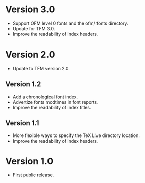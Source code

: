 # Version 3.0
- Support OFM level 0 fonts and the ofm/ fonts directory.
- Update for TFM 3.0.
- Improve the readability of index headers.

# Version 2.0
- Update to TFM version 2.0.

## Version 1.2
- Add a chronological font index.
- Advertize fonts modtimes in font reports.
- Improve the readability of index titles.

## Version 1.1
- More flexible ways to specify the TeX Live directory location.
- Improve the readability of index headers.

# Version 1.0
- First public release.
